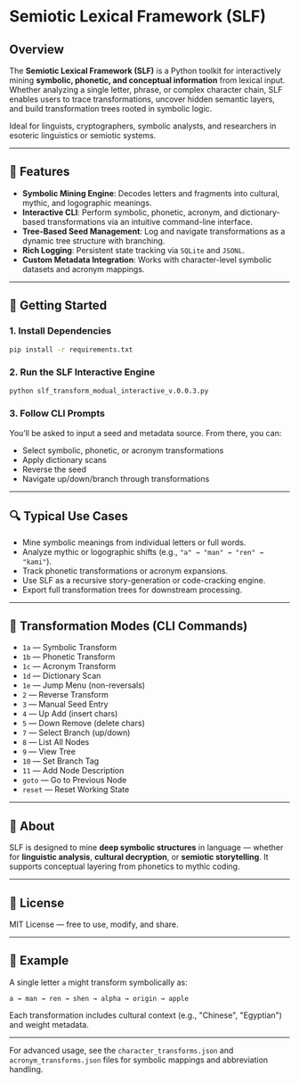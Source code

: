 # Semiotic Lexical Framework (SLF)

## Overview

The **Semiotic Lexical Framework (SLF)** is a Python toolkit for interactively mining **symbolic, phonetic, and conceptual information** from lexical input. Whether analyzing a single letter, phrase, or complex character chain, SLF enables users to trace transformations, uncover hidden semantic layers, and build transformation trees rooted in symbolic logic.

Ideal for linguists, cryptographers, symbolic analysts, and researchers in esoteric linguistics or semiotic systems.

---

## 🔑 Features

- **Symbolic Mining Engine**: Decodes letters and fragments into cultural, mythic, and logographic meanings.
- **Interactive CLI**: Perform symbolic, phonetic, acronym, and dictionary-based transformations via an intuitive command-line interface.
- **Tree-Based Seed Management**: Log and navigate transformations as a dynamic tree structure with branching.
- **Rich Logging**: Persistent state tracking via `SQLite` and `JSONL`.
- **Custom Metadata Integration**: Works with character-level symbolic datasets and acronym mappings.

---

## 🚀 Getting Started

### 1. Install Dependencies

```bash
pip install -r requirements.txt
```

### 2. Run the SLF Interactive Engine

```bash
python slf_transform_modual_interactive_v.0.0.3.py
```

### 3. Follow CLI Prompts

You’ll be asked to input a seed and metadata source. From there, you can:
- Select symbolic, phonetic, or acronym transformations
- Apply dictionary scans
- Reverse the seed
- Navigate up/down/branch through transformations

---

## 🔍 Typical Use Cases

- Mine symbolic meanings from individual letters or full words.
- Analyze mythic or logographic shifts (e.g., `"a" → "man" → "ren" → "kami"`).
- Track phonetic transformations or acronym expansions.
- Use SLF as a recursive story-generation or code-cracking engine.
- Export full transformation trees for downstream processing.

---

## 🔁 Transformation Modes (CLI Commands)

- `1a` — Symbolic Transform
- `1b` — Phonetic Transform
- `1c` — Acronym Transform
- `1d` — Dictionary Scan
- `1e` — Jump Menu (non-reversals)
- `2` — Reverse Transform
- `3` — Manual Seed Entry
- `4` — Up Add (insert chars)
- `5` — Down Remove (delete chars)
- `7` — Select Branch (up/down)
- `8` — List All Nodes
- `9` — View Tree
- `10` — Set Branch Tag
- `11` — Add Node Description
- `goto` — Go to Previous Node
- `reset` — Reset Working State

---

## 🧠 About

SLF is designed to mine **deep symbolic structures** in language — whether for **linguistic analysis**, **cultural decryption**, or **semiotic storytelling**. It supports conceptual layering from phonetics to mythic coding.

---

## 📜 License

MIT License — free to use, modify, and share.

---

## 🌱 Example

A single letter `a` might transform symbolically as:

```plaintext
a → man → ren → shen → alpha → origin → apple
```

Each transformation includes cultural context (e.g., "Chinese", "Egyptian") and weight metadata.

---

For advanced usage, see the `character_transforms.json` and `acronym_transforms.json` files for symbolic mappings and abbreviation handling.
